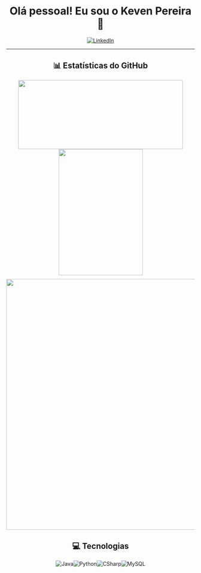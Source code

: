 <h1 align="center">Olá pessoal! Eu sou o Keven Pereira 🫡</h1>

<div align="center">
  <a href="https://www.linkedin.com/in/keven-pereira-leite/">
    <img src="https://custom-icon-badges.demolab.com/badge/LinkedIn-0A66C2?logo=linkedin-white&logoColor=fff" alt="LinkedIn">
  </a>
</div>

---

<h2 align="center">📊 Estatísticas do GitHub</h2>

<div align="center">
  <!-- Linha de cima: dois cards pequenos -->
  <img height="184" width="440" src="https://github-readme-stats.vercel.app/api?username=kevenpll&show_icons=true&theme=radical&hide_border=true&cache_seconds=1800" />
  <img height="336" width="225" src="https://github-readme-stats.vercel.app/api/top-langs/?username=kevenpll&theme=radical&hide_border=true&cache_seconds=1800" />
</div>

<div align="center" style="margin-top: 10px;">
  <!-- Linha de baixo: um card grande -->
  <img width="668" src="https://github-readme-activity-graph.vercel.app/graph?username=kevenpll&bg_color=141321&color=f5f6fa&line=F34089&point=F34089&area=false&hide_border=true&radius=8&cache_seconds=1800" />
</div>


<h2 align="center">💻 Tecnologias</h2>
<div align="center" style="display: flex; flex-wrap: wrap; justify-content: center;">
    <img src="https://img.shields.io/badge/Java-%23ED8B00.svg?logo=openjdk&logoColor=white" alt="Java">
    <img src="https://img.shields.io/badge/Python-3776AB?logo=python&logoColor=fff" alt="Python">
    <img src= "https://custom-icon-badges.demolab.com/badge/C%23-%23239120.svg?logo=cshrp&logoColor=white" alt="CSharp">
    <img src= "https://img.shields.io/badge/MySQL-4479A1?logo=mysql&logoColor=fff" alt= "MySQL">
</div>
